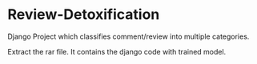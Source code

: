 # Review-Detoxification
Django Project which classifies comment/review into multiple categories.

Extract the rar file.
It contains the django code with trained model.
